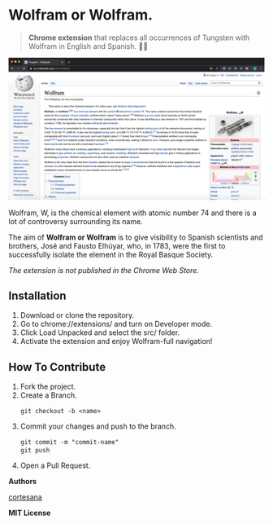 # Wolfram or Wolfram.

>  **Chrome extension** that replaces all occurrences of Tungsten with Wolfram in English and Spanish. :wrench::wolf:<br />


![Wikipedia Wolfram page](./examples/screenshot_en.png)<br />


Wolfram, W, is the chemical element with atomic number 74 and there is a lot of controversy surrounding its name.

The aim of **Wolfram or Wolfram** is to give visibility to Spanish scientists and brothers, José and Fausto Elhúyar, who, in 1783, were the first to successfully isolate the element in the Royal Basque Society.

*The extension is not published in the Chrome Web Store.*

## Installation

1. Download or clone the repository.
2. Go to chrome://extensions/ and turn on Developer mode.
3. Click Load Unpacked and select the src/ folder.
4. Activate the extension and enjoy Wolfram-full navigation!

## How To Contribute

1. Fork the project.
2. Create a Branch.
	```
	git checkout -b <name>
	```
3. Commit your changes and push to the branch.
	```
	git commit -m "commit-name"
	git push
	```
5. Open a Pull Request.

**Authors**

[cortesana](https://twitter.com/cortesana_dev)

**MIT License**